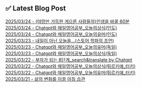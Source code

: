 
## ✅ Latest Blog Post
 
[2025/03/24 - (야망만 가득한 게으른 사람들의)인생을 바꿀 60분](https://3hongstore.tistory.com/128) <br/>
[2025/03/24 - Chatgpt와 매일영어공부_오늘의상식(인도)](https://3hongstore.tistory.com/127) <br/>
[2025/03/24 - Chatgpt와 매일영어공부_오늘의유머(인도)](https://3hongstore.tistory.com/126) <br/>
[2025/03/23 - 내일이 아닌 오늘을...(스토어 학파의 조언)](https://3hongstore.tistory.com/124) <br/>
[2025/03/23 - Chatgpt와 매일영어공부_오늘의유머(독일)](https://3hongstore.tistory.com/123) <br/>
[2025/03/23 - Chatgpt와 매일영어공부_오늘의상식(독일)](https://3hongstore.tistory.com/122) <br/>
[2025/03/22 - 부자가 되는 8단계_search&amp;translate by Chatgpt](https://3hongstore.tistory.com/121) <br/>
[2025/03/22 - Chatgpt와 매일영어공부_오늘의상식(튀르키예_터키)](https://3hongstore.tistory.com/120) <br/>
[2025/03/22 - Chatgpt와 매일영어공부_오늘의유머(튀르키예_터키)](https://3hongstore.tistory.com/119) <br/>
[2025/03/21 - 삶의 변화를 이끌 아침 습관](https://3hongstore.tistory.com/118) <br/>
